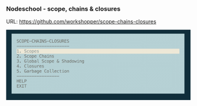 ### Nodeschool - scope, chains & closures
URL: https://github.com/workshopper/scope-chains-closures

<img src="menu.png" width="500">
